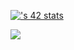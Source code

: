 
[![<nloutfi>'s 42 stats](https://badge.mediaplus.ma/black/nloutfi)](https://github.com/oakoudad/badge42)

![](https://github-readme-stats.vercel.app/api/top-langs/?username=sleepyNajlio&theme=merko&hide_border=false&include_all_commits=false&count_private=false&layout=compact)
